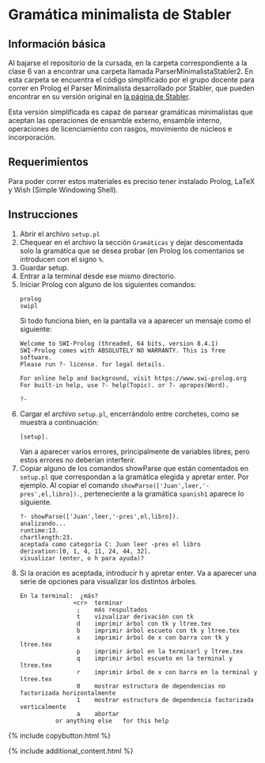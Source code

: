 # Gramática minimalista de Stabler

## Información básica

Al bajarse el repositorio de la cursada, en la carpeta correspondiente a la clase 6 van a encontrar una carpeta llamada ParserMinimalistaStabler2. En esta carpeta se encuentra el código simplificado por el grupo docente para correr en Prolog el Parser Minimalista desarrollado por Stabler, que pueden encontrar en su versión original en [la página de Stabler](https://linguistics.ucla.edu/person/edward-stabler/).

Esta versión simplificada es capaz de parsear gramáticas minimalistas que aceptan las operaciones de ensamble externo, ensamble interno, operaciones de licenciamiento con rasgos, movimiento de núcleos e incorporación.
 
## Requerimientos

Para poder correr estos materiales es preciso tener instalado Prolog, LaTeX y Wish (Simple Windowing Shell).

## Instrucciones

1. Abrir el archivo ``setup.pl`` 
2. Chequear en el archivo la sección ``Gramáticas`` y dejar descomentada solo la gramática que se desea probar (en Prolog los comentarios se introducen con el signo ``%``.
3. Guardar setup.
4. Entrar a la terminal desde ese mismo directorio.
5. Iniciar Prolog con alguno de los siguientes comandos: 
    ```
    prolog
    swipl
    ```
   Si todo funciona bien, en la pantalla va a aparecer un mensaje como el siguiente:
   ```
   Welcome to SWI-Prolog (threaded, 64 bits, version 8.4.1)
   SWI-Prolog comes with ABSOLUTELY NO WARRANTY. This is free software.
   Please run ?- license. for legal details.
   
   For online help and background, visit https://www.swi-prolog.org
   For built-in help, use ?- help(Topic). or ?- apropos(Word).
   
   ?- 
   ```
6. Cargar el archivo ``setup.pl``, encerrándolo entre corchetes, como se muestra a continuación:
   ```
   [setup].
   ```
   Van a aparecer varios errores, principalmente de variables libres, pero estos errores no deberían interferir.
7. Copiar alguno de los comandos showParse que están comentados en ``setup.pl`` que correspondan a la gramática elegida y apretar enter. Por ejemplo. Al copiar el comando ``showParse(['Juan',leer,'-pres',el,libro]).``, perteneciente a la gramática ``spanish1`` aparece lo siguiente.
   ```
   ?- showParse(['Juan',leer,'-pres',el,libro]).
   analizando...
   runtime:13.
   chartlength:23.
   aceptada como categoría C: Juan leer -pres el libro
   derivation:[0, 1, 4, 11, 24, 44, 32].
   visualizar (enter, o h para ayuda)? 
   ```
8. Si la oración es aceptada, introducir h y apretar enter. Va a aparecer una serie de opciones para visualizar los distintos árboles.
   ```
   En la terminal:	¿más?
              	  <cr>	terminar
              	   ;	más respultados
              	   t	vizualizar derivación con tk
              	   d	imprimir árbol con tk y ltree.tex
              	   b	imprimir árbol escueto con tk y ltree.tex
              	   x	imprimir árbol de x con barra con tk y ltree.tex
              	   p	imprimir árbol en la terminarl y ltree.tex
              	   q	imprimir árbol escueto en la terminal y ltree.tex
              	   r	imprimir árbol de x con barra en la terminal y ltree.tex
              	   0	mostrar estructura de dependencias no factorizada horizontalmente
              	   1	mostrar estructura de dependencia factorizada verticalmente
              	   a	abortar
          	 or anything else	for this help
   ```

{% include copybutton.html %}

{% include additional_content.html %}
